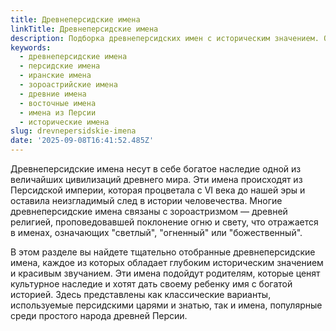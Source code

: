 ```yaml
---
title: Древнеперсидские имена
linkTitle: Древнеперсидские имена
description: Подборка древнеперсидских имен с историческим значением. Откройте для себя красивые персидские имена с глубокими корнями и узнайте их происхождение.
keywords:
  - древнеперсидские имена
  - персидские имена
  - иранские имена
  - зороастрийские имена
  - древние имена
  - восточные имена
  - имена из Персии
  - исторические имена
slug: drevnepersidskie-imena
date: '2025-09-08T16:41:52.485Z'
---
```


Древнеперсидские имена несут в себе богатое наследие одной из величайших цивилизаций древнего мира. Эти имена происходят из Персидской империи, которая процветала с VI века до нашей эры и оставила неизгладимый след в истории человечества. Многие древнеперсидские имена связаны с зороастризмом — древней религией, проповедовавшей поклонение огню и свету, что отражается в именах, означающих "светлый", "огненный" или "божественный".

В этом разделе вы найдете тщательно отобранные древнеперсидские имена, каждое из которых обладает глубоким историческим значением и красивым звучанием. Эти имена подойдут родителям, которые ценят культурное наследие и хотят дать своему ребенку имя с богатой историей. Здесь представлены как классические варианты, используемые персидскими царями и знатью, так и имена, популярные среди простого народа древней Персии.
